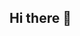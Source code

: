 ## Hi there 👋

<!--
**livinha008/livinha008** is a ✨ _special_ ✨ repository because its `README.md` (this file) appears on your GitHub profile.
my name is ana 
im learnig at alura 
I use this space to organize and share my projects developed.

